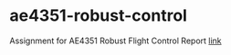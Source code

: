 # ae4351-robust-control
Assignment for AE4351 Robust Flight Control
Report [link](https://www.overleaf.com/read/pkrpwxtzpggt#5bd2cb)
